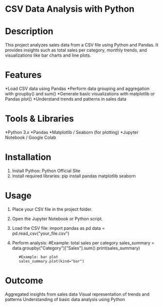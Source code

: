 # CSV Data Analysis with Python

# Description
This project analyzes sales data from a CSV file using Python and Pandas. It provides insights such as total sales per category, monthly trends, and visualizations like bar charts and line plots.

# Features
*Load CSV data using Pandas
*Perform data grouping and aggregation with groupby() and sum()
*Generate basic visualizations with matplotlib or Pandas plot()
*Understand trends and patterns in sales data

# Tools & Libraries
*Python 3.x
*Pandas
*Matplotlib / Seaborn (for plotting)
*Jupyter Notebook / Google Colab

# Installation
1. Install Python: Python Official Site
2. Install required libraries:
           pip install pandas matplotlib seaborn

# Usage
1. Place your CSV file in the project folder.
2. Open the Jupyter Notebook or Python script.
3. Load the CSV file:
          import pandas as pd
          data = pd.read_csv("your_file.csv")
4. Perform analysis:
          #Example: total sales per category
          sales_summary = data.groupby("Category")["Sales"].sum()
          print(sales_summary)

          #Example: bar plot
          sales_summary.plot(kind="bar")

# Outcome
Aggregated insights from sales data
Visual representation of trends and patterns
Understanding of basic data analysis using Python
